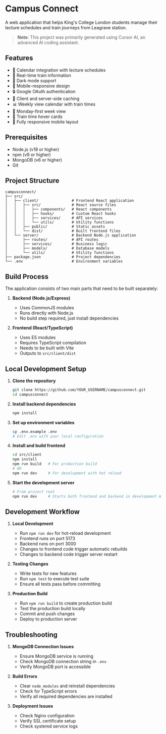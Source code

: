# Campus Connect

A web application that helps King's College London students manage their lecture schedules and train journeys from Leagrave station.

> **Note**: This project was primarily generated using Cursor AI, an advanced AI coding assistant.

## Features

- 📅 Calendar integration with lecture schedules
- 🚂 Real-time train information
- 🌙 Dark mode support
- 📱 Mobile-responsive design
- 🔒 Google OAuth authentication
- 💾 Client and server-side caching
- 📊 Weekly view calendar with train times
- 🔄 Monday-first week view
- 🚉 Train time hover cards
- 📱 Fully responsive mobile layout

## Prerequisites

- Node.js (v18 or higher)
- npm (v9 or higher)
- MongoDB (v6 or higher)
- Git

## Project Structure

```
campusconnect/
├── src/
│   ├── client/               # Frontend React application
│   │   ├── src/              # React source files
│   │   │   ├── components/   # React components
│   │   │   ├── hooks/        # Custom React hooks
│   │   │   ├── services/     # API services
│   │   │   └── utils/        # Utility functions
│   │   ├── public/           # Static assets
│   │   └── dist/             # Built frontend files
│   └── server/               # Backend Node.js application
│       ├── routes/           # API routes
│       ├── services/         # Business logic
│       ├── models/           # Database models
│       └── utils/            # Utility functions
├── package.json              # Project dependencies
└── .env                      # Environment variables
```

## Build Process

The application consists of two main parts that need to be built separately:

1. **Backend (Node.js/Express)**
   - Uses CommonJS modules
   - Runs directly with Node.js
   - No build step required, just install dependencies

2. **Frontend (React/TypeScript)**
   - Uses ES modules
   - Requires TypeScript compilation
   - Needs to be built with Vite
   - Outputs to `src/client/dist`

## Local Development Setup

1. **Clone the repository**
   ```bash
   git clone https://github.com/YOUR_USERNAME/campusconnect.git
   cd campusconnect
   ```

2. **Install backend dependencies**
   ```bash
   npm install
   ```

3. **Set up environment variables**
   ```bash
   cp .env.example .env
   # Edit .env with your local configuration
   ```

4. **Install and build frontend**
   ```bash
   cd src/client
   npm install
   npm run build   # For production build
   # OR
   npm run dev     # For development with hot reload
   ```

5. **Start the development server**
   ```bash
   # From project root
   npm run dev     # Starts both frontend and backend in development mode
   ```

## Development Workflow

1. **Local Development**
   - Run `npm run dev` for hot-reload development
   - Frontend runs on port 5173
   - Backend runs on port 3000
   - Changes to frontend code trigger automatic rebuilds
   - Changes to backend code trigger server restart

2. **Testing Changes**
   - Write tests for new features
   - Run `npm test` to execute test suite
   - Ensure all tests pass before committing

3. **Production Build**
   - Run `npm run build` to create production build
   - Test the production build locally
   - Commit and push changes
   - Deploy to production server

## Troubleshooting

1. **MongoDB Connection Issues**
   - Ensure MongoDB service is running
   - Check MongoDB connection string in `.env`
   - Verify MongoDB port is accessible

2. **Build Errors**
   - Clear `node_modules` and reinstall dependencies
   - Check for TypeScript errors
   - Verify all required dependencies are installed

3. **Deployment Issues**
   - Check Nginx configuration
   - Verify SSL certificate setup
   - Check systemd service logs